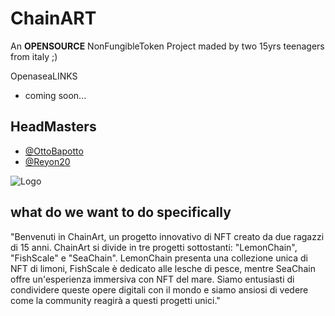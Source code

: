 
# ChainART

An **OPENSOURCE** NonFungibleToken Project maded by two 15yrs teenagers from italy ;)

OpenaseaLINKS

- coming soon...

## HeadMasters

 - [@OttoBapotto](https://github.com/ottobapotto8)
 - [@Reyon20](https://github.com/reyon20)

![Logo](https://raw.githubusercontent.com/ottobapotto8/ChainArt/main/ChainArt/images/Main1.png)

## what do we want to do specifically

"Benvenuti in ChainArt, un progetto innovativo di NFT creato da due ragazzi di 15 anni. ChainArt si divide in tre progetti sottostanti: "LemonChain", "FishScale" e "SeaChain". LemonChain presenta una collezione unica di NFT di limoni, FishScale è dedicato alle lesche di pesce, mentre SeaChain offre un'esperienza immersiva con NFT del mare. Siamo entusiasti di condividere queste opere digitali con il mondo e siamo ansiosi di vedere come la community reagirà a questi progetti unici."

